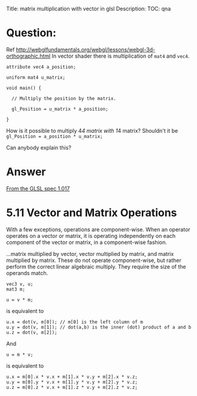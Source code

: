 Title: matrix multiplication with vector in glsl
Description:
TOC: qna

# Question:

Ref http://webglfundamentals.org/webgl/lessons/webgl-3d-orthographic.html
In vector shader there is multiplication of `mat4` and `vec4`.

    attribute vec4 a_position;
    
    uniform mat4 u_matrix;
    
    void main() {
    
      // Multiply the position by the matrix.
      
      gl_Position = u_matrix * a_position;
    
    }

How is it possible to multiply 4*4 matrix with 1*4 matrix?
Shouldn't it be `gl_Position = a_position * u_matrix;`

Can anybody explain this?

# Answer

[From the GLSL spec 1.017](http://www.khronos.org/registry/gles/specs/2.0/GLSL_ES_Specification_1.0.17.pdf)

5.11 Vector and Matrix Operations
=================================

With a few exceptions, operations are component-wise. When an operator operates on a vector or matrix, it is operating independently on each component of the vector or matrix, in a component-wise fashion.
 
...matrix multiplied by vector, vector multiplied by matrix, and matrix multiplied by matrix. These do not operate component-wise, but rather perform the correct linear algebraic multiply. They require the size of the operands match.

    vec3 v, u;
    mat3 m;

    u = v * m;

is equivalent to

    u.x = dot(v, m[0]); // m[0] is the left column of m
    u.y = dot(v, m[1]); // dot(a,b) is the inner (dot) product of a and b
    u.z = dot(v, m[2]);

And

    u = m * v;

is equivalent to

    u.x = m[0].x * v.x + m[1].x * v.y + m[2].x * v.z;
    u.y = m[0].y * v.x + m[1].y * v.y + m[2].y * v.z;
    u.z = m[0].z * v.x + m[1].z * v.y + m[2].z * v.z;


